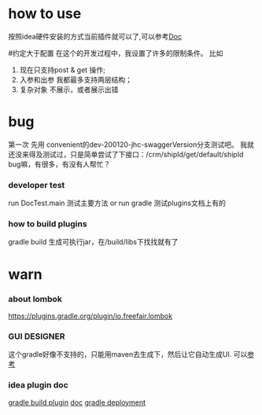 # how to use
按照idea硬件安装的方式当前插件就可以了,可以参考[Doc](https://www.jetbrains.com/help/idea/managing-plugins.html)

#约定大于配置
在这个的开发过程中，我设置了许多的限制条件。
比如
1. 现在只支持post & get 操作;
2. 入参和出参 我都最多支持两层结构；
3. 复杂对象 不展示，或者展示出错


# bug
第一次 先用 convenient的dev-200120-jhc-swaggerVersion分支测试吧。
我就还没来得及测试过，只是简单尝试了下接口：/crm/shipId/get/default/shipId
bug嘛，有很多，有没有人帮忙？

### developer test
run DocTest.main 测试主要方法
or run gradle    测试plugins文档上有的

### how to build plugins
gradle build 生成可执行jar，在/build/libs下找找就有了


# warn
### about lombok
https://plugins.gradle.org/plugin/io.freefair.lombok


### GUI DESIGNER 
这个gradle好像不支持的，只能用maven去生成下，然后让它自动生成UI.
可以[参考](https://www.iteye.com/blog/panyongzheng-1897722)


### idea plugin doc
[gradle build plugin](https://www.cnblogs.com/hama1993/p/12034514.html)
[doc](https://www.jetbrains.org/intellij/sdk/docs/tutorials/build_system/gradle_guide.html)
[gradle deployment](https://www.jetbrains.org/intellij/sdk/docs/tutorials/build_system/deployment.html)

